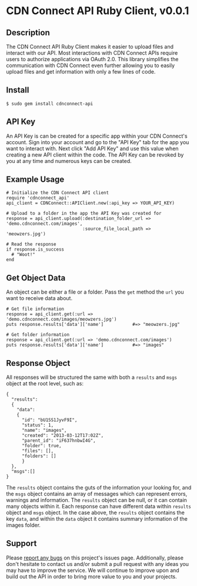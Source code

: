 # CDN Connect API Ruby Client, v0.0.1

## Description

The CDN Connect API Ruby Client makes it easier to upload files and interact with
our API. Most interactions with CDN Connect APIs require users to authorize applications via OAuth 2.0. This library simplifies the communication with CDN Connect even further allowing you
to easily upload files and get information with only a few lines of code.

## Install

    $ sudo gem install cdnconnect-api

## API Key

An API Key is can be created for a specific app within your CDN Connect's account. Sign into your account and go to the "API Key" tab for the app you want to interact with. Next click "Add API Key" and use this value when creating a new API client within the code. The API Key can be revoked
by you at any time and numerous keys can be created.

## Example Usage

    # Initialize the CDN Connect API client
    require 'cdnconnect_api'
    api_client = CDNConnect::APIClient.new(:api_key => YOUR_API_KEY)
    
    # Upload to a folder in the app the API Key was created for
    response = api_client.upload(:destination_folder_url => 'demo.cdnconnect.com/images', 
                                 :source_file_local_path => 'meowzers.jpg')

    # Read the response
    if response.is_success
      # "Woot!"
    end

## Get Object Data

An object can be either a file or a folder. Pass the `get` method the `url` you want to receive data about.

    # Get file information
    response = api_client.get(:url => 'demo.cdnconnect.com/images/meowzers.jpg')
    puts response.results['data']['name']           #=> "meowzers.jpg"

    # Get folder information
    response = api_client.get(:url => 'demo.cdnconnect.com/images')
    puts response.results['data']['name']           #=> "images"


## Response Object

All responses will be structured the same with both a `results` and `msgs` object at the root level, such as:

    {
      "results":
      {
        "data":
        {
          "id": "bU1SS1JyvF9I", 
          "status": 1,
          "name": "images",
          "created": "2013-03-12T17:02Z",
          "parent_id": "iF637hnbwI4G",
          "folder": true, 
          "files": [],
          "folders": []
          }
      },
      "msgs":[]
    }

The `results` object contains the guts of the information your looking for, and the `msgs` object contains an array of messages which can represent errors, warnings and information. The `results` object can be null, or it can contain many objects within it. Each response can have different data within `results` object and `msgs` object. In the case above, the `results` object contains the key `data`, and within the `data` object it contains summary information of the images folder. 

## Support

Please [report any bugs](https://github.com/cdnconnect/cdnconnect-api-ruby/issues) on this project's issues page. Additionally, please don't hesitate to contact us and/or submit a pull request with any ideas you may have to improve the service. We will continue to improve upon and build out the API in order to bring more value to you and your projects.

